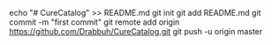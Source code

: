 echo "# CureCatalog" >> README.md
git init
git add README.md
git commit -m "first commit"
git remote add origin https://github.com/Drabbuh/CureCatalog.git
git push -u origin master


